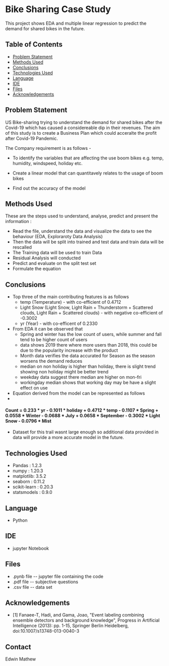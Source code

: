 # Bike Sharing Case Study
This project shows EDA and multiple linear regression to predict the demand for shared bikes in the future.


## Table of Contents
* [Problem Statement](#Problem-Statement)
* [Methods Used](#Methods-Used)
* [Conclusions](#conclusions)
* [Technologies Used](#Technologies-Used)
* [Language](#Language)
* [IDE](#IDE)
* [Files](#Files)
* [Acknowledgements](#acknowledgements)


## Problem Statement
US Bike-sharing trying to understand the demand for shared bikes after the Covid-19 which has caused a considereable dip in their revenues. The aim of this study is to create a Business Plan which could acceralte the profit after Covid-19 Pandemic.

The Company requirement is as follows -

* To identify the variables that are affecting the use boom bikes e.g. temp, humidity, windspeed, holiday etc.

* Create a linear model that can quantitavely relates to the usage of boom bikes

* Find out the accuracy of the model

## Methods Used

These are the steps used to understand, analyse, predict and present the information :

* Read the file, understand the data and visualize the data to see the behaviour (EDA, Exploraroty Data Analysis)
* Then the data will be split into trained and test data and train data will be rescalled
* The Training data will be used to train Data
* Residual Analysis will conducted
* Predict and evaluate on the split test set
* Formulate the equation

## Conclusions

* Top three of the main contributing features is as follows 
    * temp (Temperature) - with co-efficient of 0.4712
    * Light Snow (Light Snow, Light Rain + Thunderstorm + Scattered clouds, Light Rain + Scattered clouds) - with negative co-efficient of -0.3002
    * yr (Year) - with co-efficent of 0.2330
* From EDA it can be observed that 
    * Spring and winter has the low count of users, while summer and fall tend to be higher count of users
    * data shows 2019 there where more users than 2018, this could be due to the popularity increase with the product
    * Month data verifies the data accurated for Season as the season worsens the demand reduces
    * median on non holiday is higher than holiday, there is slight trend showing non holiday might be better trend
    * weekday data suggest there median are higher on mon-fri
    * workingday median shows that working day may be have a slight effect on use
 * Equation derived from the model can be represented as follows
 * 
#### Count  = 0.233 * yr - 0.1011 * holiday + 0.4712 * temp - 0.1107 * Spring + 0.0558 * Winter - 0.0688 * July + 0.0658 * September - 0.3002 * Light Snow - 0.0796 * Mist
* Dataset for this trail wasnt large enough so additional data provided in data will provide a more accurate model in the future.

## Technologies Used
* Pandas : 1.2.3
* numpy : 1.20.3
* matplotlib: 3.5.2
* seaborn : 0.11.2
* scikit-learn : 0.20.3
* statsmodels : 0.9.0

## Language
* Python

## IDE
* jupyter Notebook

## Files
* .pynb file -- jupyter file containing the code
* .pdf file -- subjective questions
* .csv file -- data set


## Acknowledgements
* [1] Fanaee-T, Hadi, and Gama, Joao, "Event labeling combining ensemble detectors and background knowledge", Progress in Artificial Intelligence (2013): pp. 1-15, Springer Berlin Heidelberg, doi:10.1007/s13748-013-0040-3


## Contact
Edwin Mathew 
